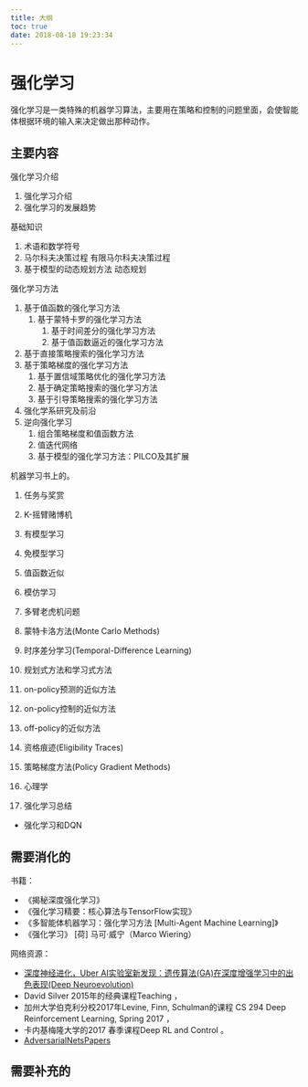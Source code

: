 ```yaml
---
title: 大纲
toc: true
date: 2018-08-18 19:23:34
---
```

# 强化学习

强化学习是一类特殊的机器学习算法，主要用在策略和控制的问题里面，会使智能体根据环境的输入来决定做出那种动作。




## 主要内容


强化学习介绍

1. 强化学习介绍
2. 强化学习的发展趋势

基础知识

1. 术语和数学符号
2. 马尔科夫决策过程    有限马尔科夫决策过程
3. 基于模型的动态规划方法    动态规划



强化学习方法

1. 基于值函数的强化学习方法
   1. 基于蒙特卡罗的强化学习方法
      1. 基于时间差分的强化学习方法
      2. 基于值函数逼近的强化学习方法
2. 基于直接策略搜索的强化学习方法
3. 基于策略梯度的强化学习方法
   1. 基于置信域策略优化的强化学习方法
   2. 基于确定策略搜索的强化学习方法
   3. 基于引导策略搜索的强化学习方法
4. 强化学系研究及前沿
5. 逆向强化学习
   1. 组合策略梯度和值函数方法
   2. 值迭代网络
   3. 基于模型的强化学习方法：PILCO及其扩展





机器学习书上的。

1. 任务与奖赏
2. K-摇臂赌博机
3. 有模型学习
4. 免模型学习
5. 值函数近似
6. 模仿学习





1. 多臂老虎机问题


1. 蒙特卡洛方法(Monte Carlo Methods)
2. 时序差分学习(Temporal-Difference Learning)
3. 规划式方法和学习式方法
4. on-policy预测的近似方法
5. on-policy控制的近似方法
6. off-policy的近似方法
7. 资格痕迹(Eligibility Traces)
8. 策略梯度方法(Policy Gradient Methods)
9. 心理学
10. 强化学习总结


- 强化学习和DQN




## 需要消化的

书籍：

- 《揭秘深度强化学习》
- 《强化学习精要：核心算法与TensorFlow实现》
- 《多智能体机器学习：强化学习方法 [Multi-Agent Machine Learning]》
- 《强化学习》 [荷] 马可·威宁（Marco Wiering）

网络资源：

- [深度神经进化，Uber AI实验室新发现：遗传算法(GA)在深度增强学习中的出色表现(Deep Neuroevolution)](http://nooverfit.com/wp/%E6%B7%B1%E5%BA%A6%E7%A5%9E%E7%BB%8F%E8%BF%9B%E5%8C%96%EF%BC%8Cuber-ai%E5%AE%9E%E9%AA%8C%E5%AE%A4%E6%96%B0%E5%8F%91%E7%8E%B0%EF%BC%9A%E9%81%97%E4%BC%A0%E7%AE%97%E6%B3%95ga%E5%9C%A8%E6%B7%B1%E5%BA%A6/)
- David Silver 2015年的经典课程Teaching ，
- 加州大学伯克利分校2017年Levine, Finn, Schulman的课程 CS 294 Deep Reinforcement Learning, Spring 2017 ，
- 卡内基梅隆大学的2017 春季课程Deep RL and Control 。
- [AdversarialNetsPapers](https://github.com/zhangqianhui/AdversarialNetsPapers)


## 需要补充的
